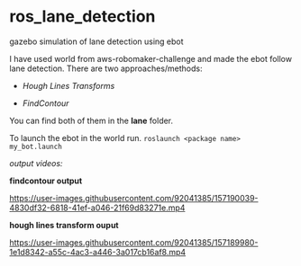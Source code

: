 # ros_lane_detection
gazebo simulation of lane detection using ebot

I have used world from aws-robomaker-challenge and made the ebot follow lane detection.
There are two approaches/methods:

* *Hough Lines Transforms*


* *FindContour*


You can find both of them in the **lane** folder.

To launch the ebot in the world run.
```roslaunch <package name> my_bot.launch```

*output videos:*

**findcontour output**


https://user-images.githubusercontent.com/92041385/157190039-4830df32-6818-41ef-a046-21f69d83271e.mp4

**hough lines transform ouput**



https://user-images.githubusercontent.com/92041385/157189980-1e1d8342-a55c-4ac3-a446-3a017cb16af8.mp4




